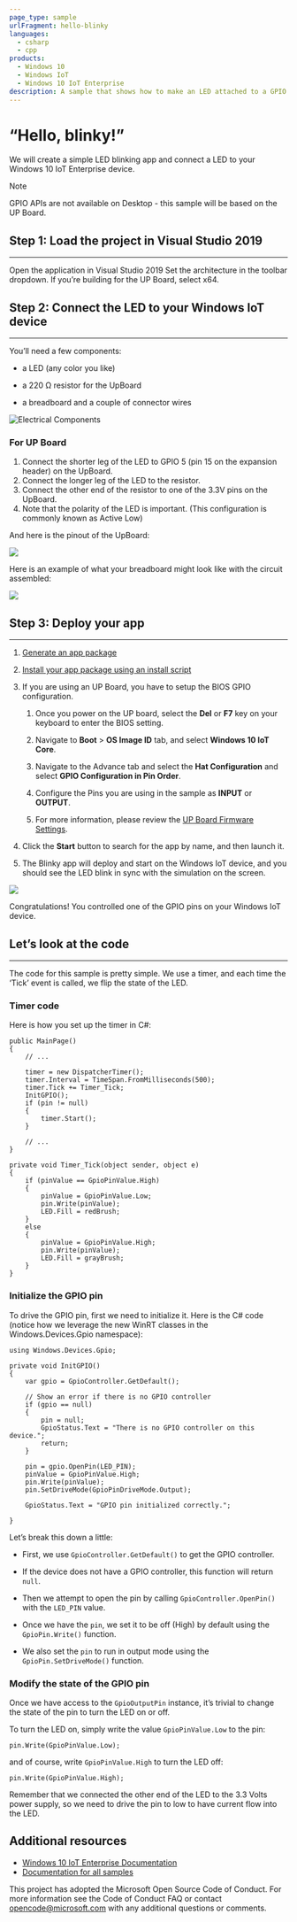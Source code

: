 ```yaml
---
page_type: sample
urlFragment: hello-blinky
languages:
  - csharp
  - cpp
products:
  - Windows 10
  - Windows IoT
  - Windows 10 IoT Enterprise
description: A sample that shows how to make an LED attached to a GPIO pin blink on and off for Windows 10 IoT Enterprise.
---
```


# “Hello, blinky!”

We will create a simple LED blinking app and connect a LED to your Windows 10 IoT Enterprise device.

>[!NOTE]
>
> GPIO APIs are not available on Desktop - this sample will be based on the UP Board.

## Step 1: Load the project in Visual Studio 2019

* * *

Open the application in Visual Studio 2019
Set the architecture in the toolbar dropdown. If you’re building for the UP Board, select x64.

## Step 2: Connect the LED to your Windows IoT device

* * *

You’ll need a few components:

*   a LED (any color you like)

*   a 220 Ω resistor for the UpBoard

*   a breadboard and a couple of connector wires

![Electrical Components](../Resources/components.png)

### For UP Board

1.  Connect the shorter leg of the LED to GPIO 5 (pin 15 on the expansion header) on the UpBoard.
2.  Connect the longer leg of the LED to the resistor.
3.  Connect the other end of the resistor to one of the 3.3V pins on the UpBoard.
4.  Note that the polarity of the LED is important. (This configuration is commonly known as Active Low)

And here is the pinout of the UpBoard:

![](../Resources/UpBoard_Pinout.png)

Here is an example of what your breadboard might look like with the circuit assembled:

![](../Resources/breadboard_assembled_UpBoard_kit.png)

## Step 3: Deploy your app

* * *
1. [Generate an app package](https://docs.microsoft.com/windows/msix/package/packaging-uwp-apps#generate-an-app-package)

1. [Install your app package using an install script](https://docs.microsoft.com/windows/msix/package/packaging-uwp-apps#install-your-app-package-using-an-install-script)

1. If you are using an UP Board, you have to setup the BIOS GPIO configuration.

    1. Once you power on the UP board, select the **Del** or **F7** key on your keyboard to enter the BIOS setting.

    1. Navigate to **Boot** > **OS Image ID** tab, and select **Windows 10 IoT Core**.

    1. Navigate to the Advance tab and select the **Hat Configuration** and select **GPIO Configuration in Pin Order**.

    1. Configure the Pins you are using in the sample as **INPUT** or **OUTPUT**.

    1. For more information, please review the [UP Board Firmware Settings](https://www.annabooks.com/Articles/Articles_IoT10/Windows-10-IoT-UP-Board-BIOS-RHPROXY-Rev1.3.pdf).

1. Click the **Start** button to search for the app by name, and then launch it.

1. The Blinky app will deploy and start on the Windows IoT device, and you should see the LED blink in sync with the simulation on the screen.

![](../Resources/blinky-screenshot.png)

Congratulations! You controlled one of the GPIO pins on your Windows IoT device.

## Let’s look at the code

* * *

The code for this sample is pretty simple. We use a timer, and each time the ‘Tick’ event is called, we flip the state of the LED.

### Timer code

Here is how you set up the timer in C#:


	public MainPage()
	{
		// ...

		timer = new DispatcherTimer();
		timer.Interval = TimeSpan.FromMilliseconds(500);
		timer.Tick += Timer_Tick;
		InitGPIO();
		if (pin != null)
		{
			timer.Start();
		}

		// ...
	}

	private void Timer_Tick(object sender, object e)
	{
		if (pinValue == GpioPinValue.High)
		{
			pinValue = GpioPinValue.Low;
			pin.Write(pinValue);
			LED.Fill = redBrush;
		}
		else
		{
			pinValue = GpioPinValue.High;
			pin.Write(pinValue);
			LED.Fill = grayBrush;
		}
	}

### Initialize the GPIO pin

To drive the GPIO pin, first we need to initialize it. Here is the C# code (notice how we leverage the new WinRT classes in the Windows.Devices.Gpio namespace):


	using Windows.Devices.Gpio;

	private void InitGPIO()
	{
		var gpio = GpioController.GetDefault();

		// Show an error if there is no GPIO controller
		if (gpio == null)
		{
			pin = null;
			GpioStatus.Text = "There is no GPIO controller on this device.";
			return;
		}

		pin = gpio.OpenPin(LED_PIN);
		pinValue = GpioPinValue.High;
		pin.Write(pinValue);
		pin.SetDriveMode(GpioPinDriveMode.Output);

		GpioStatus.Text = "GPIO pin initialized correctly.";

	}

Let’s break this down a little:

*   First, we use `GpioController.GetDefault()` to get the GPIO controller.

*   If the device does not have a GPIO controller, this function will return `null`.

*   Then we attempt to open the pin by calling `GpioController.OpenPin()` with the `LED_PIN` value.

*   Once we have the `pin`, we set it to be off (High) by default using the `GpioPin.Write()` function.

*   We also set the `pin` to run in output mode using the `GpioPin.SetDriveMode()` function.

### Modify the state of the GPIO pin

Once we have access to the `GpioOutputPin` instance, it’s trivial to change the state of the pin to turn the LED on or off.

To turn the LED on, simply write the value `GpioPinValue.Low` to the pin:

	pin.Write(GpioPinValue.Low);

and of course, write `GpioPinValue.High` to turn the LED off:

	pin.Write(GpioPinValue.High);


Remember that we connected the other end of the LED to the 3.3 Volts power supply, so we need to drive the pin to low to have current flow into the LED.

## Additional resources

* [Windows 10 IoT Enterprise Documentation](https://docs.microsoft.com/windows/iot/iot-enterprise/getting_started)
* [Documentation for all samples](https://developer.microsoft.com/en-us/windows/iot/samples)

This project has adopted the Microsoft Open Source Code of Conduct. For more information see the Code of Conduct FAQ or contact <opencode@microsoft.com> with any additional questions or comments.
